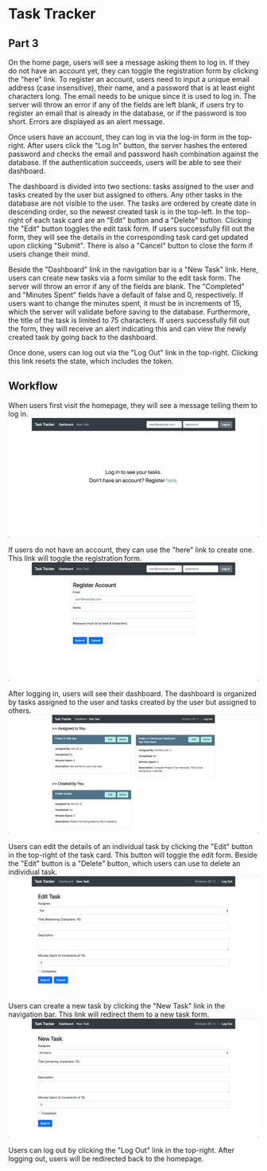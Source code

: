 # Task Tracker

## Part 3

On the home page, users will see a message asking them to log in. If they do 
not have an account yet, they can toggle the registration form by clicking the 
"here" link. To register an account, users need to input a unique email address 
(case insensitive), their name, and a password that is at least eight 
characters long. The email needs to be unique since it is used to log in. The 
server will throw an error if any of the fields are left blank, if users try to 
register an email that is already in the database, or if the password is too 
short. Errors are displayed as an alert message. 

Once users have an account, they can log in via the log-in form in the 
top-right. After users click the "Log In" button, the server hashes the entered 
password and checks the email and password hash combination against the 
database. If the authentication succeeds, users will be able to see their 
dashboard. 

The dashboard is divided into two sections: tasks assigned to the user and 
tasks created by the user but assigned to others. Any other tasks in the 
database are not visible to the user. The tasks are ordered by create date in 
descending order, so the newest created task is in the top-left. In the 
top-right of each task card are an "Edit" button and a "Delete" button. 
Clicking the "Edit" button toggles the edit task form. If users successfully 
fill out the form, they will see the details in the corresponding task card get 
updated upon clicking "Submit". There is also a "Cancel" button to close the 
form if users change their mind. 

Beside the "Dashboard" link in the navigation bar is a "New Task" link. Here, 
users can create new tasks via a form similar to the edit task form. The server 
will throw an error if any of the fields are blank. The "Completed" and 
"Minutes Spent" fields have a default of false and 0, respectively. If users want 
to change the minutes spent, it must be in increments of 15, which the server 
will validate before saving to the database. Furthermore, the title of the task 
is limited to 75 characters. If users successfully fill out the form, they will 
receive an alert indicating this and can view the newly created task by going 
back to the dashboard.

Once done, users can log out via the "Log Out" link in the top-right. Clicking 
this link resets the state, which includes the token. 

## Workflow
When users first visit the homepage, they will see a message telling them to 
log in.
![homepage](screenshots/homepage.png) 

If users do not have an account, they can use the "here" link to create 
one. This link will toggle the registration form. 
![registration form](screenshots/registration-form.png) 

After logging in, users will see their dashboard. The dashboard is organized by 
tasks assigned to the user and tasks created by the user but assigned to 
others. 
![dashboard](screenshots/dashboard.png) 

Users can edit the details of an individual task by clicking the "Edit" button 
in the top-right of the task card. This button will toggle the edit form. 
Beside the "Edit" button is a "Delete" button, which users can use to delete an 
individual task. 
![editing a task](screenshots/edit-task-form.png) 

Users can create a new task by clicking the "New Task" link in the navigation 
bar. This link will redirect them to a new task form. 
![creating a new task](screenshots/new-task-form.png) 

Users can log out by clicking the "Log Out" link in the top-right. After 
logging out, users will be redirected back to the homepage.

